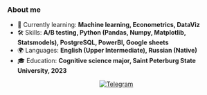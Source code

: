 ### About me
- 🌱 Currently learning: **Machine learning, Econometrics, DataViz**
- 🛠️ Skills: **A/B testing, Python (Pandas, Numpy, Matplotlib, Statsmodels), PostgreSQL, PowerBI, Google sheets**
- 🌍 Languages: **English (Upper Intermediate), Russian (Native)**
- 🎓 Education: **Cognitive science major, Saint Peterburg State University, 2023**


<div id="socials" align="center">
  <a href="https://t.me/dubrovskayaaya">
    <img src="https://img.shields.io/badge/Telegram-blue?style=for-the-badge&logo=telegram&logoColor=white" alt="Telegram"/>
  </a>
</div>
